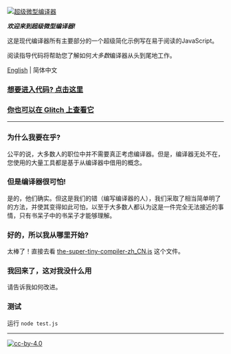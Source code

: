 [![超级微型编译器](https://cloud.githubusercontent.com/assets/952783/21579290/5755288a-cf75-11e6-90e0-029529a44a38.png)](the-super-tiny-compiler-zh_CN.js)

***欢迎来到超级微型编译器!***

这是现代编译器所有主要部分的一个超级简化示例写在易于阅读的JavaScript。

阅读指导代码将帮助您了解如何*大多数*编译器从头到尾地工作。

[English](README.md) | 简体中文

### [想要进入代码? 点击这里](the-super-tiny-compiler-zh_CN.js)

### [你也可以在 Glitch 上查看它](https://the-super-tiny-compiler.glitch.me/)

---

### 为什么我要在乎?

公平的说，大多数人的职位中并不需要真正考虑编译器。但是，编译器无处不在，您使用的大量工具都是基于从编译器中借用的概念。

### 但是编译器很可怕!

是的，他们确实。但这是我们的错（编写编译器的人），我们采取了相当简单明了的方法，并使其变得如此可怕，以至于大多数人都认为这是一件完全无法接近的事情，只有书呆子中的书呆子才能够理解。

### 好的，所以我从哪里开始?

太棒了！直接去看 [the-super-tiny-compiler-zh_CN.js](the-super-tiny-compiler-zh_CN.js) 这个文件。

### 我回来了，这对我没什么用

请告诉我如何改进。

### 测试

运行 `node test.js`

---

[![cc-by-4.0](https://licensebuttons.net/l/by/4.0/80x15.png)](http://creativecommons.org/licenses/by/4.0/)
